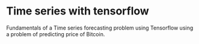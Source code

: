 # Time series with tensorflow

Fundamentals of a Time series forecasting problem using Tensorflow using a problem of predicting price of Bitcoin.
